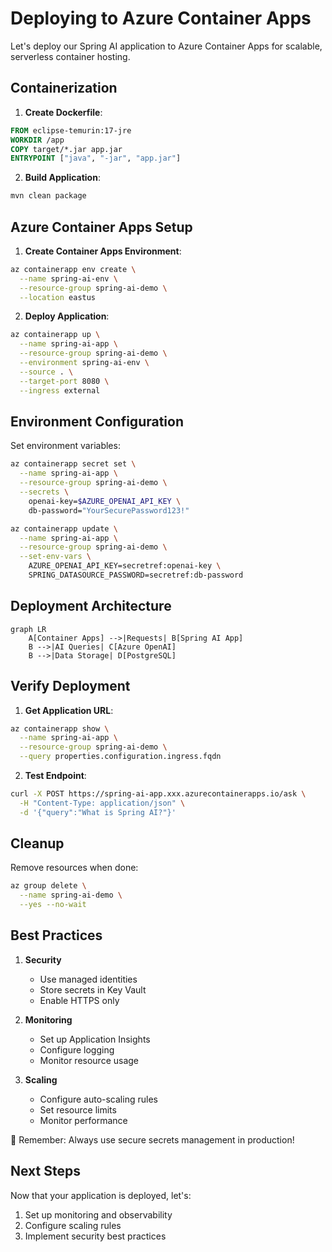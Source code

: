 # Deploying to Azure Container Apps

Let's deploy our Spring AI application to Azure Container Apps for scalable, serverless container hosting.

## Containerization

1. **Create Dockerfile**:
```dockerfile
FROM eclipse-temurin:17-jre
WORKDIR /app
COPY target/*.jar app.jar
ENTRYPOINT ["java", "-jar", "app.jar"]
```

2. **Build Application**:
```bash
mvn clean package
```

## Azure Container Apps Setup

1. **Create Container Apps Environment**:
```bash
az containerapp env create \
  --name spring-ai-env \
  --resource-group spring-ai-demo \
  --location eastus
```

2. **Deploy Application**:
```bash
az containerapp up \
  --name spring-ai-app \
  --resource-group spring-ai-demo \
  --environment spring-ai-env \
  --source . \
  --target-port 8080 \
  --ingress external
```

## Environment Configuration

Set environment variables:
```bash
az containerapp secret set \
  --name spring-ai-app \
  --resource-group spring-ai-demo \
  --secrets \
    openai-key=$AZURE_OPENAI_API_KEY \
    db-password="YourSecurePassword123!"

az containerapp update \
  --name spring-ai-app \
  --resource-group spring-ai-demo \
  --set-env-vars \
    AZURE_OPENAI_API_KEY=secretref:openai-key \
    SPRING_DATASOURCE_PASSWORD=secretref:db-password
```

## Deployment Architecture

```mermaid
graph LR
    A[Container Apps] -->|Requests| B[Spring AI App]
    B -->|AI Queries| C[Azure OpenAI]
    B -->|Data Storage| D[PostgreSQL]
```

## Verify Deployment

1. **Get Application URL**:
```bash
az containerapp show \
  --name spring-ai-app \
  --resource-group spring-ai-demo \
  --query properties.configuration.ingress.fqdn
```

2. **Test Endpoint**:
```bash
curl -X POST https://spring-ai-app.xxx.azurecontainerapps.io/ask \
  -H "Content-Type: application/json" \
  -d '{"query":"What is Spring AI?"}'
```

## Cleanup

Remove resources when done:
```bash
az group delete \
  --name spring-ai-demo \
  --yes --no-wait
```

## Best Practices

1. **Security**
   - Use managed identities
   - Store secrets in Key Vault
   - Enable HTTPS only

2. **Monitoring**
   - Set up Application Insights
   - Configure logging
   - Monitor resource usage

3. **Scaling**
   - Configure auto-scaling rules
   - Set resource limits
   - Monitor performance

🔐 Remember: Always use secure secrets management in production!

## Next Steps

Now that your application is deployed, let's:
1. Set up monitoring and observability
2. Configure scaling rules
3. Implement security best practices
